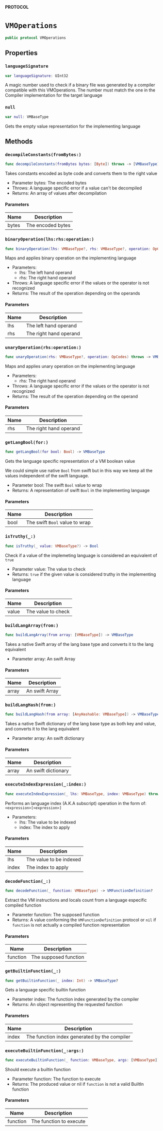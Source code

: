 **PROTOCOL**

# `VMOperations`

```swift
public protocol VMOperations
```

## Properties
### `languageSignature`

```swift
var languageSignature: UInt32
```

A magic number used to check if a binary file was generated
by a compiler compatible with this VMOperations. The number
must match the one in the Compiler implementation for the target
language

### `null`

```swift
var null: VMBaseType
```

Gets the empty value representation for the implementing language

## Methods
### `decompileConstants(fromBytes:)`

```swift
func decompileConstants(fromBytes bytes: [Byte]) throws -> [VMBaseType]
```

Takes constants encoded as byte code and converts them to the right value
- Parameter bytes: The encoded bytes
- Throws: A language specific error if a value can't be decompiled
- Returns: An array of values after decompilation

#### Parameters

| Name | Description |
| ---- | ----------- |
| bytes | The encoded bytes |

### `binaryOperation(lhs:rhs:operation:)`

```swift
func binaryOperation(lhs: VMBaseType?, rhs: VMBaseType?, operation: OpCodes) throws -> VMBaseType
```

Maps and applies binary operation on the implementing language
- Parameters:
  - lhs: The left hand operand
  - rhs: The right hand operand
- Throws: A language specific error if the values or the operator is not recognized
- Returns: The result of the operation depending on the operands

#### Parameters

| Name | Description |
| ---- | ----------- |
| lhs | The left hand operand |
| rhs | The right hand operand |

### `unaryOperation(rhs:operation:)`

```swift
func unaryOperation(rhs: VMBaseType?, operation: OpCodes) throws -> VMBaseType
```

Maps and applies unary operation on the implementing language
- Parameters:
  - rhs: The right hand operand
- Throws: A language specific error if the values or the operator is not recognized
- Returns: The result of the operation depending on the operand

#### Parameters

| Name | Description |
| ---- | ----------- |
| rhs | The right hand operand |

### `getLangBool(for:)`

```swift
func getLangBool(for bool: Bool) -> VMBaseType
```

Gets the language specific representation of a VM boolean value

We could simple use native `Bool` from swift but in this way we keep all
the values independent of the swift language.
- Parameter bool: The swift `Bool` value to wrap
- Returns: A representation of swift `Bool` in the implementing language

#### Parameters

| Name | Description |
| ---- | ----------- |
| bool | The swift `Bool` value to wrap |

### `isTruthy(_:)`

```swift
func isTruthy(_ value: VMBaseType?) -> Bool
```

Check if a value of the implemeting language is considered an equivalent of `true`
- Parameter value: The value to check
- Returns: `true` if the given value is considered truthy in the implementing language

#### Parameters

| Name | Description |
| ---- | ----------- |
| value | The value to check |

### `buildLangArray(from:)`

```swift
func buildLangArray(from array: [VMBaseType]) -> VMBaseType
```

Takes a native Swift array of the lang base type and converts it to the lang equivalent
- Parameter array: An swift Array

#### Parameters

| Name | Description |
| ---- | ----------- |
| array | An swift Array |

### `buildLangHash(from:)`

```swift
func buildLangHash(from array: [AnyHashable: VMBaseType]) -> VMBaseType
```

Takes a native Swift dictionary of the lang base type as both key and value, and converts it to the lang equivalent
- Parameter array: An swift dictionary

#### Parameters

| Name | Description |
| ---- | ----------- |
| array | An swift dictionary |

### `executeIndexExpression(_:index:)`

```swift
func executeIndexExpression(_ lhs: VMBaseType, index: VMBaseType) throws -> VMBaseType
```

Performs an language index (A.K.A subscript) operation in the form of: `<expression>[<expression>]`
- Parameters:
  - lhs: The value to be indexed
  - index: The index to apply

#### Parameters

| Name | Description |
| ---- | ----------- |
| lhs | The value to be indexed |
| index | The index to apply |

### `decodeFunction(_:)`

```swift
func decodeFunction(_ function: VMBaseType) -> VMFunctionDefinition?
```

Extract the VM instructions and locals count from a language especific compiled function
- Parameter function: The supposed function
- Returns: A value conforming the `VMFunctionDefinition` protocol or `nil`
           if `function` is not actually a compiled function representation

#### Parameters

| Name | Description |
| ---- | ----------- |
| function | The supposed function |

### `getBuiltinFunction(_:)`

```swift
func getBuiltinFunction(_ index: Int) -> VMBaseType?
```

Gets a language specific builtin function
- Parameter index: The function index generated by the compiler
- Returns: An object representing the requested function

#### Parameters

| Name | Description |
| ---- | ----------- |
| index | The function index generated by the compiler |

### `executeBuiltinFunction(_:args:)`

```swift
func executeBuiltinFunction(_ function: VMBaseType, args: [VMBaseType]) throws -> VMBaseType?
```

Should execute a builtin function
- Parameter function: The function to execute
- Returns: The produced value or nil if `function` is not a valid BuiltIn function

#### Parameters

| Name | Description |
| ---- | ----------- |
| function | The function to execute |